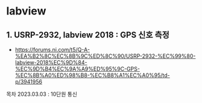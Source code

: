 # labview

## 1. USRP-2932, labview 2018 : GPS 신호 측정
- https://forums.ni.com/t5/Q-A-%EA%B2%8C%EC%8B%9C%ED%8C%90/USRP-2932-%EC%99%80-labview-2018%EC%9D%84-%EC%9D%B4%EC%9A%A9%ED%95%9C-GPS-%EC%8B%A0%ED%98%B8-%EC%B8%A1%EC%A0%95/td-p/3941956

목차
2023.03.03 : 10단원 통신
